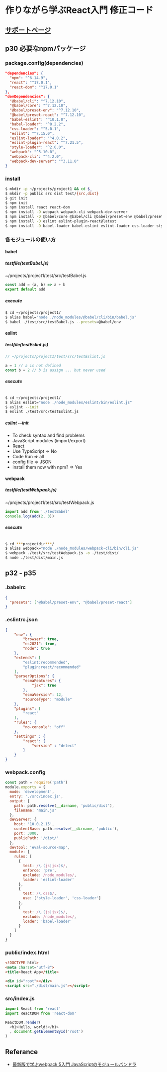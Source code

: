 # 作りながら学ぶReact入門 修正コード

## [サポートページ](https://github.com/yuumi3/react_book)


## p30 必要なnpmパッケージ

### package.config(dependencies)

```json
"dependencies": {
  "npm": "^6.14.9",
  "react": "^17.0.1",
  "react-dom": "^17.0.1"
},
"devDependencies": {
  "@babel/cli": "^7.12.10",
  "@babel/core": "^7.12.10",
  "@babel/preset-env": "^7.12.10",
  "@babel/preset-react": "^7.12.10",
  "babel-eslint": "^10.1.0",
  "babel-loader": "^8.2.2",
  "css-loader": "^5.0.1",
  "eslint": "^7.15.0",
  "eslint-loader": "^4.0.2",
  "eslint-plugin-react": "^7.21.5",
  "style-loader": "^2.0.0",
  "webpack": "^5.10.0",
  "webpack-cli": "^4.2.0",
  "webpack-dev-server": "^3.11.0"
}

```
### install

```sh 
$ mkdir -p ~/projects/project1 && cd $_
$ mkdir -p public src dist test/{src,dist}
$ git init
$ npm init 
$ npm install react react-dom
$ npm install -D webpack webpack-cli webpack-dev-server
$ npm install -D @babel/core @babel/cli @babel/preset-env @babel/preset-react
$ npm install -D eslint eslint-plugin-react@latest
$ npm install -D babel-loader babel-eslint eslint-loader css-loader style-loader 
```

### 各モジュールの使い方

#### babel

##### testfile(testBabel.js)

~/projects/project1/test/src/testBabel.js

```js
const add = (a, b) => a + b
export default add
```
##### execute

```sh
$ cd ~/projects/project1/
$ alias babel="node ./node_modules/@babel/cli/bin/babel.js"
$ babel ./test/src/testBabel.js --presets=@babel/env
```

#### eslint

##### testfile(testEslint.js)

```js
// ~/projects/project1/test/src/testEslint.js

a = 1 // a is not defined 
const b = 2 // b is assign ... but never used

```

##### execute

```sh

$ cd ~/projects/project1/
$ alias eslint="node ./node_modules/eslint/bin/eslint.js"
$ eslint --init
$ eslint ./test/src/testEslint.js

```
##### eslint --init

- To check syntax and find problems
- JavaScript modules (import/export)
- React
- Use TypeScript => No
- Code Run => all
- config file => JSON
- install them now with npm?  => Yes

#### webpack

##### testfile(testWebpack.js)

~/projects/project1/test/src/testWebpack.js

```js
import add from './testBabel'
console.log(add(2, 3))
```

##### execute

```sh

$ cd ***projectdir***/
$ alias webpack="node ./node_modules/webpack-cli/bin/cli.js"
$ webpack ./test/src/testWebpack.js -o ./test/dist/
$ node ./test/dist/main.js

```

## p32 - p35

### .babelrc

```json
{
  "presets": ["@babel/preset-env", "@babel/preset-react"]
}
```

### .eslintrc.json

```json
{
    "env": {
        "browser": true,
        "es2021": true,
        "node": true
    },
    "extends": [
        "eslint:recommended",
        "plugin:react/recommended"
    ],
    "parserOptions": {
        "ecmaFeatures": {
            "jsx": true
        },
        "ecmaVersion": 12,
        "sourceType": "module"
    },
    "plugins": [
        "react"
    ],
    "rules": {
	    "no-console": "off"
    },
    "settings" : {
        "react": {
            "version" : "detect"
        }
    }
}

```

### webpack.config

```js
const path = require('path')
module.exports = {
  mode: 'development',
  entry: './src/index.js',
  output: {
    path: path.resolve(__dirname, 'public/dist'),
    filename: 'main.js'
  },
  devServer: {
    host: '10.0.2.15',
    contentBase: path.resolve(__dirname, 'public'),
    port: 3000,
    publicPath: '/dist/'
  },
  devtool: 'eval-source-map',
  module: {
    rules: [
      {
        test: /\.(js|jsx)$/,
        enforce: 'pre',
        exclude: /node_modules/,
        loader: 'eslint-loader'
      },
      {
        test: /\.css$/,
        use: ['style-loader', 'css-loader']
      },
      {
        test: /\.(js|jsx)$/,
        exclude: /node_modules/,
        loader: 'babel-loader'
      }
    ]
  }
}
```

### public/index.html

```html
<!DOCTYPE html>
<meta charset="utf-8">
<title>React App</title>

<div id="root"></div>
<script src="./dist/main.js"></script>
```

### src/index.js

```js
import React from 'react'
import ReactDOM from 'react-dom'

ReactDOM.render(
  <h1>Hello, world!</h1>
  , document.getElementById('root')
)
```

## Referance

- [最新版で学ぶwebpack 5入門 JavaScriptのモジュールバンドラ](https://ics.media/entry/12140/)